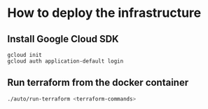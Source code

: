 # How to deploy the infrastructure

## Install Google Cloud SDK
```
gcloud init
gcloud auth application-default login
```
## Run terraform from the docker container

```bash
./auto/run-terraform <terraform-commands>
```

